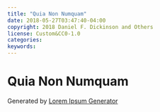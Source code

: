 ```yaml
---
title: "Quia Non Numquam"
date: 2018-05-27T03:47:40-04:00
copyright: 2018 Daniel F. Dickinson and Others
license: Custom&CC0-1.0
categories:
keywords:
---
```


# Quia Non Numquam

Generated by [Lorem Ipsum Generator](https://loremipsum.io/generator)
